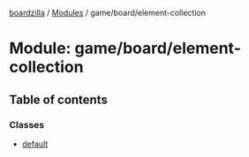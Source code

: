 [boardzilla](../index.md) / [Modules](../modules.md) / game/board/element-collection

# Module: game/board/element-collection

## Table of contents

### Classes

- [default](../classes/game_board_element_collection.default.md)
